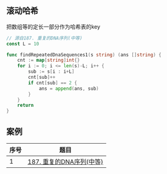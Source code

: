 ## 滚动哈希

把数组等的定长一部分作为哈希表的key

```go
// 源自187. 重复的DNA序列(中等)
const L = 10

func findRepeatedDnaSequences1(s string) (ans []string) {
	cnt := map[string]int{}
	for i := 0; i <= len(s)-L; i++ {
		sub := s[i : i+L]
		cnt[sub]++
		if cnt[sub] == 2 {
			ans = append(ans, sub)
		}
	}
	return
}
```

## 案例

| 序号 | 题目                                                         |
| ---- | ------------------------------------------------------------ |
| 1    | [187. 重复的DNA序列(中等)](https://leetcode-cn.com/problems/repeated-dna-sequences) |
